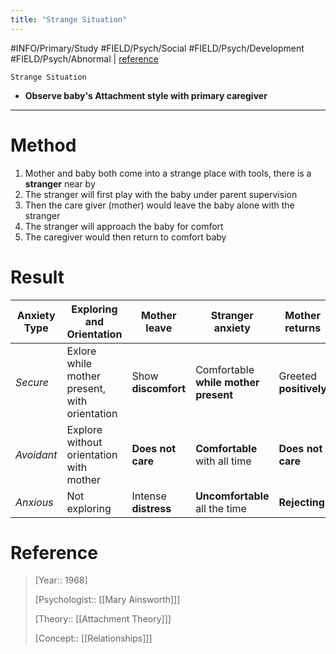 ```yaml
---
title: "Strange Situation"
---
```



#INFO/Primary/Study #FIELD/Psych/Social #FIELD/Psych/Development #FIELD/Psych/Abnormal | [reference](https://en.wikipedia.org/wiki/Strange_situation)

`Strange Situation`

- **Observe baby's Attachment style with primary caregiver**

---

# Method

1. Mother and baby both come into a strange place with tools, there is a **stranger** near by
2. The stranger will first play with the baby under parent supervision
3. Then the care giver (mother) would leave the baby alone with the stranger
4. The stranger will approach the baby for comfort
5. The caregiver would then return to comfort baby

# Result

| Anxiety Type | Exploring and Orientation                     | Mother leave         | Stranger anxiety                     | Mother returns         | Behavior                 |
|--------------|-----------------------------------------------|----------------------|--------------------------------------|------------------------|--------------------------|
| *Secure*     | Exlore while mother present, with orientation | Show **discomfort**  | Comfortable **while mother present** | Greeted **positively** | Sensitive and supportive |
| *Avoidant*   | Explore without orientation with mother       | **Does not care**    | **Comfortable** with all time        | **Does not care**      | Rejecting                |
| *Anxious*    | Not exploring                                 | Intense **distress** | **Uncomfortable** all the time       | **Rejecting**          | Inconsistent             |

# Reference

> [Year:: 1968]
> 
> [Psychologist::  [[Mary Ainsworth]]]
> 
> [Theory:: [[Attachment Theory]]]
> 
> [Concept:: [[Relationships]]]
